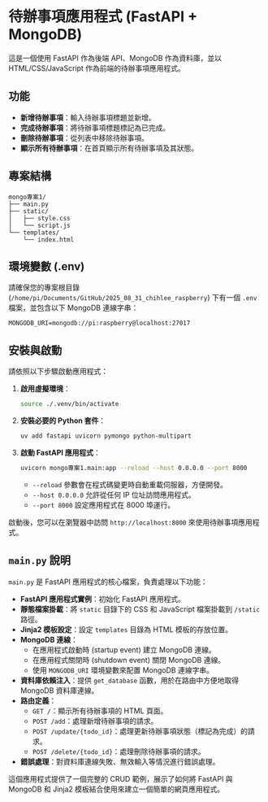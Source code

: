 # 待辦事項應用程式 (FastAPI + MongoDB)

這是一個使用 FastAPI 作為後端 API、MongoDB 作為資料庫，並以 HTML/CSS/JavaScript 作為前端的待辦事項應用程式。

## 功能

- **新增待辦事項**：輸入待辦事項標題並新增。
- **完成待辦事項**：將待辦事項標題標記為已完成。
- **刪除待辦事項**：從列表中移除待辦事項。
- **顯示所有待辦事項**：在首頁顯示所有待辦事項及其狀態。

## 專案結構

```
mongo專案1/
├── main.py
├── static/
│   ├── style.css
│   └── script.js
└── templates/
    └── index.html
```

## 環境變數 (.env)

請確保您的專案根目錄 (`/home/pi/Documents/GitHub/2025_08_31_chihlee_raspberry`) 下有一個 `.env` 檔案，並包含以下 MongoDB 連線字串：

```
MONGODB_URI=mongodb://pi:raspberry@localhost:27017
```

## 安裝與啟動

請依照以下步驟啟動應用程式：

1.  **啟用虛擬環境**：

    ```bash
    source ./.venv/bin/activate
    ```

2.  **安裝必要的 Python 套件**：

    ```bash
    uv add fastapi uvicorn pymongo python-multipart
    ```

3.  **啟動 FastAPI 應用程式**：

    ```bash
    uvicorn mongo專案1.main:app --reload --host 0.0.0.0 --port 8000
    ```

    *   `--reload` 參數會在程式碼變更時自動重載伺服器，方便開發。
    *   `--host 0.0.0.0` 允許從任何 IP 位址訪問應用程式。
    *   `--port 8000` 設定應用程式在 8000 埠運行。

啟動後，您可以在瀏覽器中訪問 `http://localhost:8000` 來使用待辦事項應用程式。

## `main.py` 說明

`main.py` 是 FastAPI 應用程式的核心檔案，負責處理以下功能：

-   **FastAPI 應用程式實例**：初始化 FastAPI 應用程式。
-   **靜態檔案掛載**：將 `static` 目錄下的 CSS 和 JavaScript 檔案掛載到 `/static` 路徑。
-   **Jinja2 模板設定**：設定 `templates` 目錄為 HTML 模板的存放位置。
-   **MongoDB 連線**：
    -   在應用程式啟動時 (startup event) 建立 MongoDB 連線。
    -   在應用程式關閉時 (shutdown event) 關閉 MongoDB 連線。
    -   使用 `MONGODB_URI` 環境變數來配置 MongoDB 連線字串。
-   **資料庫依賴注入**：提供 `get_database` 函數，用於在路由中方便地取得 MongoDB 資料庫連線。
-   **路由定義**：
    -   `GET /`：顯示所有待辦事項的 HTML 頁面。
    -   `POST /add`：處理新增待辦事項的請求。
    -   `POST /update/{todo_id}`：處理更新待辦事項狀態（標記為完成）的請求。
    -   `POST /delete/{todo_id}`：處理刪除待辦事項的請求。
-   **錯誤處理**：對資料庫連線失敗、無效輸入等情況進行錯誤處理。

這個應用程式提供了一個完整的 CRUD 範例，展示了如何將 FastAPI 與 MongoDB 和 Jinja2 模板結合使用來建立一個簡單的網頁應用程式。